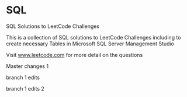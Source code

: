 # SQL
 SQL Solutions to LeetCode Challenges
 
 This is a collection of SQL solutions to LeetCode Challenges including to create necessary Tables in Microsoft SQL Server Management Studio

 Visit www.leetcode.com for more detail on the questions
 
 Master changes 1

 
 branch 1 edits
 
 branch 1 edits 2
